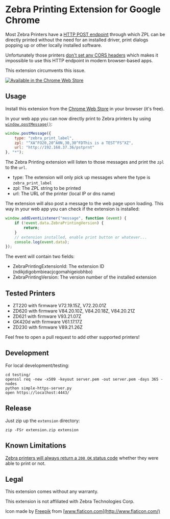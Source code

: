 # Zebra Printing Extension for Google Chrome

Most Zebra Printers have a [HTTP POST endpoint](https://developer.zebra.com/community/home/blog/2015/03/31/printing-from-websites-part-2) through which ZPL can be directly printed without the need for an installed driver, print dialogs popping up or other locally installed software.

Unfortunately those printers [don't set any CORS headers](https://developer.zebra.com/community/home/blog/2015/08/13/http-post-printing-and-cors) which makes it impossible to use this HTTP endpoint in modern browser-based apps.

This extension circumvents this issue.

[![Available in the Chrome Web Store](https://storage.googleapis.com/web-dev-uploads/image/WlD8wC6g8khYWPJUsQceQkhXSlv1/UV4C4ybeBTsZt43U4xis.png)](https://chrome.google.com/webstore/detail/ndikjdigobmbieacjcgomahigeiobhbo)

## Usage

Install this extension from the [Chrome Web Store](https://chrome.google.com/webstore/detail/ndikjdigobmbieacjcgomahigeiobhbo) in your browser (it's free).

In your web app you can now directly print to Zebra printers by using [`window.postMessage()`](https://developer.mozilla.org/en-US/docs/Web/API/Window/postMessage):

```javascript
window.postMessage({
    type: "zebra_print_label",
    zpl: "^XA^FO20,20^A0N,30,30^FDThis is a TEST^FS^XZ",
    url: "http://192.168.37.36/pstprnt"
}, "*");
```

The Zebra Printing extension will listen to those messages and print the `zpl` to the `url`.

- type: The extension will only pick up messages where the type is `zebra_print_label`
- zpl: The ZPL string to be printed
- url: The URL of the printer (local IP or dns name)

The extension will also post a message to the web page upon loading. This way in your web app you can check if the extension is installed:

```javascript
window.addEventListener("message", function (event) {
    if (!event.data.ZebraPrintingVersion) {
        return;
    }
    // extension installed, enable print button or whatever...
    console.log(event.data);
});
```

The event will contain two fields:

- ZebraPrintingExtensionId: The extension ID (ndikjdigobmbieacjcgomahigeiobhbo)
- ZebraPrintingVersion: The version number of the installed extension

## Tested Printers

- ZT220 with firmware V72.19.15Z, V72.20.01Z
- ZD620 with firmware V84.20.10Z, V84.20.18Z, V84.20.21Z
- ZD621 with firmware V93.21.07Z
- GK420d with firmware V61.17.17Z
- ZD230 with firmware V89.21.26Z

Feel free to open a pull request to add other supported printers!

## Development

For local development/testing:

```shell
cd testing/
openssl req -new -x509 -keyout server.pem -out server.pem -days 365 -nodes
python simple-https-server.py
open https://localhost:4443/
```

## Release

Just zip up the `extension` directory:

```shell
zip -FSr extension.zip extension
```

## Known Limitations

[Zebra printers will always return a `200 OK` status code](https://developer.zebra.com/community/home/blog/2015/12/02/http-post) whether they were able to print or not.

## Legal

This extension comes without any warranty.

This extension is not affiliated with Zebra Technologies Corp.

Icon made by [Freepik](https://www.flaticon.com/authors/freepik) from [www.flaticon.com](http://www.flaticon.com/)
